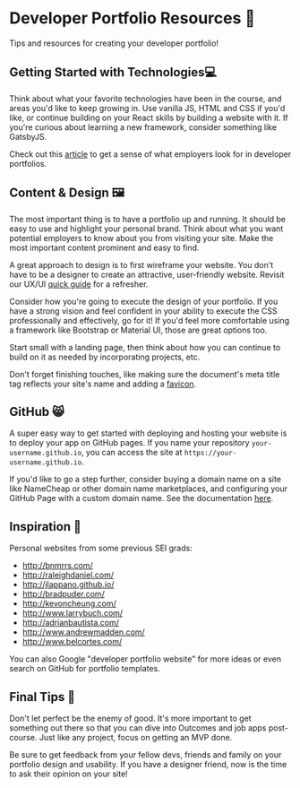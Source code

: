 # Developer Portfolio Resources 🎨
Tips and resources for creating your developer portfolio! 

## Getting Started with Technologies💻

Think about what your favorite technologies have been in the course, and areas you'd like to keep growing in. Use vanilla JS, HTML and CSS if you'd like, or continue building on your React skills by building a website with it. If you're curious about learning a new framework, consider something like GatsbyJS. 

Check out this [article](https://austincodingacademy.com/blog/web-development/what-are-companies-looking-for-in-a-web-developers-portfolio/) to get a sense of what employers look for in developer portfolios.

## Content & Design 🖼️ 

The most important thing is to have a portfolio up and running. It should be easy to use and highlight your personal brand. Think about what you want potential employers to know about you from visiting your site. Make the most important content prominent and easy to find. 

A great approach to design is to first wireframe your website. You don't have to be a designer to create an attractive, user-friendly website. Revisit our UX/UI [quick guide](https://git.generalassemb.ly/sei-921/intro-to-UX-UI-design) for a refresher. 

Consider how you're going to execute the design of your portfolio. If you have a strong vision and feel confident in your ability to execute the CSS professionally and effectively, go for it! If you'd feel more comfortable using a framework like Bootstrap or Material UI, those are great options too. 

Start small with a landing page, then think about how you can continue to build on it as needed by incorporating projects, etc. 

Don't forget finishing touches, like making sure the document's meta title tag reflects your site's name and adding a [favicon](https://favicon.io/).

## GitHub 😸

A super easy way to get started with deploying and hosting your website is to deploy your app on GitHub pages. If you name your repository `your-username.github.io`, you can access the site at `https://your-username.github.io`. 

If you'd like to go a step further, consider buying a domain name on a site like NameCheap or other domain name marketplaces, and configuring your GitHub Page with a custom domain name. See the documentation [here](https://docs.github.com/en/free-pro-team@latest/github/working-with-github-pages/configuring-a-custom-domain-for-your-github-pages-site).  

## Inspiration 🤩

Personal websites from some previous SEI grads:

* http://bnmrrs.com/
* http://raleighdaniel.com/
* http://jlappano.github.io/
* http://bradpuder.com/
* http://kevoncheung.com/
* http://www.larrybuch.com/
* http://adrianbautista.com/
* http://www.andrewmadden.com/
* http://www.belcortes.com/

You can also Google "developer portfolio website" for more ideas or even search on GitHub for portfolio templates.

## Final Tips 🔖

Don't let perfect be the enemy of good. It's more important to get something out there so that you can dive into Outcomes and job apps post-course. Just like any project, focus on getting an MVP done. 

Be sure to get feedback from your fellow devs, friends and family on your portfolio design and usability. If you have a designer friend, now is the time to ask their opinion on your site! 
